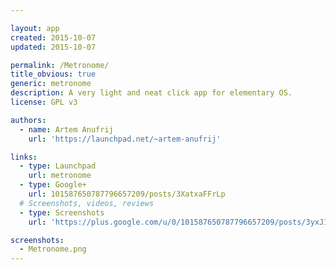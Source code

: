 ```yaml
---

layout: app
created: 2015-10-07
updated: 2015-10-07

permalink: /Metronome/
title_obvious: true
generic: metronome
description: A very light and neat click app for elementary OS.
license: GPL v3

authors:
  - name: Artem Anufrij
    url: 'https://launchpad.net/~artem-anufrij'

links:
  - type: Launchpad
    url: metronome
  - type: Google+
    url: 101587650787796657209/posts/3XatxaFFrLp
  # Screenshots, videos, reviews
  - type: Screenshots
    url: 'https://plus.google.com/u/0/101587650787796657209/posts/3yxJ1qY8bJi?pid=6200455784682572114&oid=101587650787796657209'

screenshots:
  - Metronome.png
---
```


